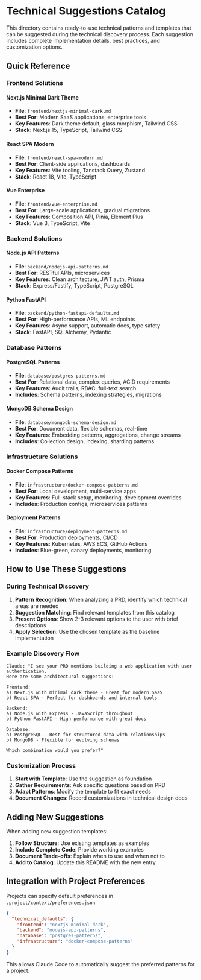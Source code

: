# Technical Suggestions Catalog

This directory contains ready-to-use technical patterns and templates that can be suggested during the technical discovery process. Each suggestion includes complete implementation details, best practices, and customization options.

## Quick Reference

### Frontend Solutions

#### Next.js Minimal Dark Theme
- **File**: `frontend/nextjs-minimal-dark.md`
- **Best For**: Modern SaaS applications, enterprise tools
- **Key Features**: Dark theme default, glass morphism, Tailwind CSS
- **Stack**: Next.js 15, TypeScript, Tailwind CSS

#### React SPA Modern
- **File**: `frontend/react-spa-modern.md`
- **Best For**: Client-side applications, dashboards
- **Key Features**: Vite tooling, Tanstack Query, Zustand
- **Stack**: React 18, Vite, TypeScript

#### Vue Enterprise
- **File**: `frontend/vue-enterprise.md`
- **Best For**: Large-scale applications, gradual migrations
- **Key Features**: Composition API, Pinia, Element Plus
- **Stack**: Vue 3, TypeScript, Vite

### Backend Solutions

#### Node.js API Patterns
- **File**: `backend/nodejs-api-patterns.md`
- **Best For**: RESTful APIs, microservices
- **Key Features**: Clean architecture, JWT auth, Prisma
- **Stack**: Express/Fastify, TypeScript, PostgreSQL

#### Python FastAPI
- **File**: `backend/python-fastapi-defaults.md`
- **Best For**: High-performance APIs, ML endpoints
- **Key Features**: Async support, automatic docs, type safety
- **Stack**: FastAPI, SQLAlchemy, Pydantic

### Database Patterns

#### PostgreSQL Patterns
- **File**: `database/postgres-patterns.md`
- **Best For**: Relational data, complex queries, ACID requirements
- **Key Features**: Audit trails, RBAC, full-text search
- **Includes**: Schema patterns, indexing strategies, migrations

#### MongoDB Schema Design
- **File**: `database/mongodb-schema-design.md`
- **Best For**: Document data, flexible schemas, real-time
- **Key Features**: Embedding patterns, aggregations, change streams
- **Includes**: Collection design, indexing, sharding patterns

### Infrastructure Solutions

#### Docker Compose Patterns
- **File**: `infrastructure/docker-compose-patterns.md`
- **Best For**: Local development, multi-service apps
- **Key Features**: Full-stack setup, monitoring, development overrides
- **Includes**: Production configs, microservices patterns

#### Deployment Patterns
- **File**: `infrastructure/deployment-patterns.md`
- **Best For**: Production deployments, CI/CD
- **Key Features**: Kubernetes, AWS ECS, GitHub Actions
- **Includes**: Blue-green, canary deployments, monitoring

## How to Use These Suggestions

### During Technical Discovery

1. **Pattern Recognition**: When analyzing a PRD, identify which technical areas are needed
2. **Suggestion Matching**: Find relevant templates from this catalog
3. **Present Options**: Show 2-3 relevant options to the user with brief descriptions
4. **Apply Selection**: Use the chosen template as the baseline implementation

### Example Discovery Flow

```
Claude: "I see your PRD mentions building a web application with user authentication. 
Here are some architectural suggestions:

Frontend:
a) Next.js with minimal dark theme - Great for modern SaaS
b) React SPA - Perfect for dashboards and internal tools

Backend:
a) Node.js with Express - JavaScript throughout
b) Python FastAPI - High performance with great docs

Database:
a) PostgreSQL - Best for structured data with relationships
b) MongoDB - Flexible for evolving schemas

Which combination would you prefer?"
```

### Customization Process

1. **Start with Template**: Use the suggestion as foundation
2. **Gather Requirements**: Ask specific questions based on PRD
3. **Adapt Patterns**: Modify the template to fit exact needs
4. **Document Changes**: Record customizations in technical design docs

## Adding New Suggestions

When adding new suggestion templates:

1. **Follow Structure**: Use existing templates as examples
2. **Include Complete Code**: Provide working examples
3. **Document Trade-offs**: Explain when to use and when not to
4. **Add to Catalog**: Update this README with the new entry

## Integration with Project Preferences

Projects can specify default preferences in `.project/context/preferences.json`:

```json
{
  "technical_defaults": {
    "frontend": "nextjs-minimal-dark",
    "backend": "nodejs-api-patterns",
    "database": "postgres-patterns",
    "infrastructure": "docker-compose-patterns"
  }
}
```

This allows Claude Code to automatically suggest the preferred patterns for a project.